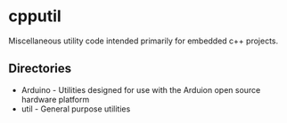 # cpputil
Miscellaneous utility code intended primarily for embedded c++ projects.

## Directories
* Arduino - Utilities designed for use with the Arduion open source hardware platform
* util - General purpose utilities
